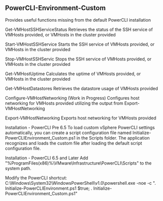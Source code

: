 PowerCLI-Environment-Custom
---------------------------
Provides useful functions missing from the default PowerCLI installation

Get-VMHostSSHServiceStatus
Retrieves the status of the SSH service of VMHosts provided, or VMHosts in the cluster provided

Start-VMHostSSHService
Starts the SSH service of VMHosts provided, or VMHosts in the cluster provided

Stop-VMHostSSHServic
Stops the SSH service of VMHosts provided, or VMHosts in the cluster provided

Get-VMHostUptime
Calculates the uptime of VMHosts provided, or VMHosts in the cluster provided

Get-VMHostDatastores
Retrieves the datastore usage of VMHosts provided

Configure-VMHostNetworking (Work in Progress)
Configures host networking for VMHosts provided utilizing the output from Export-VMHostNetworking

Export-VMHostNetworking
Exports host networking for VMHosts provided

Installation - PowerCLI Pre 6.5
To load custom vSphere PowerCLI settings automatically, you can create a script configuration file named Initialize-PowerCLIEnvironment_Custom.ps1 in the Scripts folder. The application recognizes and loads the custom file after loading the default script configuration file.

Installation - PowerCLI 6.5 and Later
Add "%ProgramFiles(x86)%\VMware\Infrastructure\PowerCLI\Scripts" to the system path.

Modify the PowerCLI shortcut: C:\Windows\System32\WindowsPowerShell\v1.0\powershell.exe -noe -c ". Initialize-PowerCLIEnvironment.ps1 $true; . Initialize-PowerCLIEnvironment_Custom.ps1"
